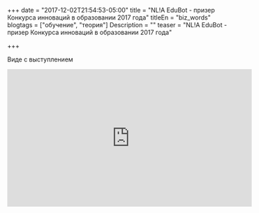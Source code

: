 +++
date = "2017-12-02T21:54:53-05:00"
title = "NL!A EduBot - призер Конкурса инноваций в образовании 2017 года"
titleEn = "biz_words"
blogtags = ["обучение", "теория"]
Description = ""
teaser = "NL!A EduBot - призер Конкурса инноваций в образовании 2017 года"

+++

Виде с выступлением

<iframe width="560" height="315" src="https://www.youtube.com/embed/0HdI_dcOOck" frameborder="0" allow="autoplay; encrypted-media" allowfullscreen></iframe>